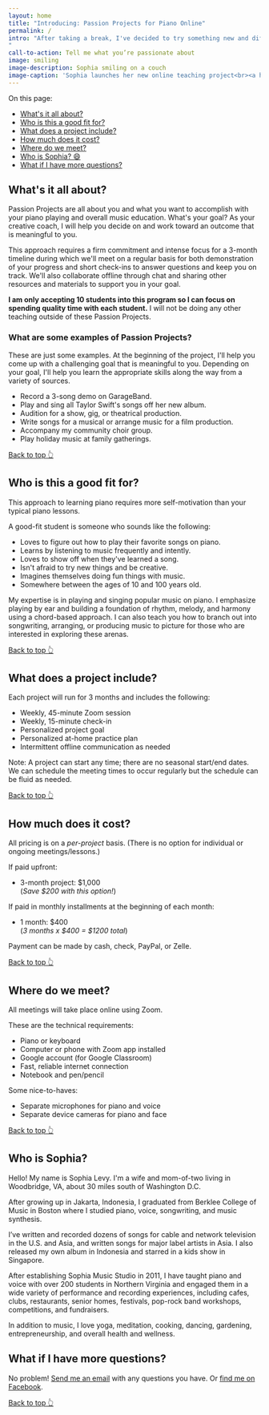```yaml
---
layout: home
title: "Introducing: Passion Projects for Piano Online"
permalink: /
intro: "After taking a break, I've decided to try something new and different for Sophia Music Studio. Reflecting on my years of teaching, I've found the students who grow the most and have the most fun are the ones who have a clear idea of what they're working toward. So instead of lesson books and seasonal recitals, I'm starting a new format: 3-month projects where we work together to achieve a specific goal for you.
"
call-to-action: Tell me what you’re passionate about
image: smiling
image-description: Sophia smiling on a couch
image-caption: 'Sophia launches her new online teaching project<br><a href="https://www.instagram.com/yudha_ronni_p/">Photo: Yudha Ronni P</a>'
---
```


On this page:
- [What's it all about?](#whats-it-all-about)
- [Who is this a good fit for?](#who-is-this-a-good-fit-for)
- [What does a project include?](#what-does-a-project-include)
- [How much does it cost?](#how-much-does-it-cost)
- [Where do we meet?](#where-do-we-meet)
- [Who is Sophia? 😄](#who-is-sophia)
- [What if I have more questions?](#what-if-i-have-more-questions)

## What's it all about?

Passion Projects are all about you and what you want to accomplish with your piano playing and overall music education. What's your goal? As your creative coach, I will help you decide on and work toward an outcome that is meaningful to you.

This approach requires a firm commitment and intense focus for a 3-month timeline during which we'll meet on a regular basis for both demonstration of your progress and short check-ins to answer questions and keep you on track. We'll also collaborate offline through chat and sharing other resources and materials to support you in your goal.

**I am only accepting 10 students into this program so I can focus on spending quality time with each student.** I will not be doing any other teaching outside of these Passion Projects.

### What are some examples of Passion Projects?

These are just some examples. At the beginning of the project, I'll help you come up with a challenging goal that is meaningful to you. Depending on your goal, I'll help you learn the appropriate skills along the way from a variety of sources.

- Record a 3-song demo on GarageBand.
- Play and sing all Taylor Swift's songs off her new album.
- Audition for a show, gig, or theatrical production.
- Write songs for a musical or arrange music for a film production.
- Accompany my community choir group.
- Play holiday music at family gatherings.

[Back to top 👆](#)

## Who is this a good fit for?

This approach to learning piano requires more self-motivation than your typical piano lessons.

A good-fit student is someone who sounds like the following:

- Loves to figure out how to play their favorite songs on piano.
- Learns by listening to music frequently and intently.
- Loves to show off when they've learned a song.
- Isn't afraid to try new things and be creative.
- Imagines themselves doing fun things with music.
- Somewhere between the ages of 10 and 100 years old.

My expertise is in playing and singing popular music on piano. I emphasize  playing by ear and building a foundation of rhythm, melody, and harmony using a chord-based approach. I can also teach you how to branch out into songwriting, arranging, or producing music to picture for those who are interested in exploring these arenas.

[Back to top 👆](#)

## What does a project include?

Each project will run for 3 months and includes the following:

- Weekly, 45-minute Zoom session
- Weekly, 15-minute check-in
- Personalized project goal
- Personalized at-home practice plan
- Intermittent offline communication as needed

Note: A project can start any time; there are no seasonal start/end dates. We can schedule the meeting times to occur regularly but the schedule can be fluid as needed.

[Back to top 👆](#)

## How much does it cost?

All pricing is on a *per-project* basis. (There is no option for individual or ongoing meetings/lessons.)

If paid upfront:

- 3-month project: $1,000<br>(*Save $200 with this option!*)

If paid in monthly installments at the beginning of each month:

- 1 month: $400<br>(*3 months x $400 = $1200 total*)

Payment can be made by cash, check, PayPal, or Zelle.

[Back to top 👆](#)

## Where do we meet?

All meetings will take place online using Zoom.

These are the technical requirements:
- Piano or keyboard
- Computer or phone with Zoom app installed
- Google account (for Google Classroom)
- Fast, reliable internet connection
- Notebook and pen/pencil

Some nice-to-haves:
- Separate microphones for piano and voice
- Separate device cameras for piano and face

[Back to top 👆](#)

## Who is Sophia?

Hello! My name is Sophia Levy. I'm a wife and mom-of-two living in Woodbridge, VA, about 30 miles south of Washington D.C.

After growing up in Jakarta, Indonesia, I graduated from Berklee College of Music in Boston where I studied piano, voice, songwriting, and music synthesis.

I’ve written and recorded dozens of songs for cable and network television in the U.S. and Asia, and written songs for major label artists in Asia. I also released my own album in Indonesia and starred in a kids show in Singapore.

After establishing Sophia Music Studio in 2011, I have taught piano and voice with over 200 students in Northern Virginia and engaged them in a wide variety of performance and recording experiences, including cafes, clubs, restaurants, senior homes, festivals, pop-rock band workshops, competitions, and fundraisers.

In addition to music, I love yoga, meditation, cooking, dancing, gardening, entrepreneurship, and overall health and wellness.

## What if I have more questions?

No problem! [Send me an email](mailto:sophia@sophiamusicstudio.com) with any questions you have. Or [find me on Facebook](https://www.facebook.com/SophiaMusicStudio/).

[Back to top 👆](#)
